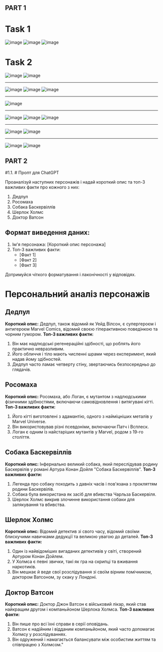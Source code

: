 ## PART 1
# Task 1
![image](https://github.com/user-attachments/assets/dde7ed4c-de7b-45e4-a37a-5befecafd21b)
![image](https://github.com/user-attachments/assets/a0772de4-3875-4d7f-8d3f-835ac2a6a958)
![image](https://github.com/user-attachments/assets/b5294931-35e8-4320-8988-af029d2e0df7)

# Task 2
![image](https://github.com/user-attachments/assets/445c2da8-7838-4983-aed7-7a74c8e6865b)
![image](https://github.com/user-attachments/assets/db1e1cf2-a979-4a97-8f16-3896a31d8324)

---

![image](https://github.com/user-attachments/assets/fb06ebdb-964d-450e-a979-adec379e4c3e)
![image](https://github.com/user-attachments/assets/2049b796-861d-46c5-9410-5fd55856abe2)
![image](https://github.com/user-attachments/assets/9e7759e6-4c15-43e0-bca2-4cc416811622)

---
![image](https://github.com/user-attachments/assets/debb4e24-27c2-4daf-a489-af4089bd2e77)

---
![image](https://github.com/user-attachments/assets/fe3f5a59-8fcb-4785-b182-4214fc26cd9a)
![image](https://github.com/user-attachments/assets/7a599686-989a-4764-aed1-c2f3e6f7799b)
![image](https://github.com/user-attachments/assets/90a0ef28-403e-44e1-899f-d883a6784947)

---

![image](https://github.com/user-attachments/assets/9fb8607c-cadd-476e-9a57-d480580c98e7)
![image](https://github.com/user-attachments/assets/dd310e96-d4ea-4bd3-b7e2-ca44f022255e)

---

![image](https://github.com/user-attachments/assets/e523e030-8b58-4251-b0fd-a016806afb29)
![image](https://github.com/user-attachments/assets/c5d1445a-3ee0-47c1-b26f-823039547d0e)



## PART 2
#1.1. # Пропт для ChatGPT

Проаналізуй наступних персонажів і надай короткий опис та топ-3 важливих факти про кожного з них:
1. Дедпул
2. Росомаха
3. Собака Баскервіллів
4. Шерлок Холмс
5. Доктор Ватсон

## Формат виведення даних:
1. Ім'я персонажа: [Короткий опис персонажа]
2. Топ-3 важливих факти:
   - [Факт 1]
   - [Факт 2]
   - [Факт 3]

Дотримуйся чіткого форматування і лаконічності у відповідях.

# Персональний аналіз персонажів

## Дедпул
**Короткий опис:** Дедпул, також відомий як Уейд Вілсон, є супергероєм і антигероєм Marvel Comics, відомий своєю гіперактивною поведінкою та чорним гумором.
**Топ-3 важливих факти:**
1. Він має надлюдські регенераційні здібності, що роблять його практично невразливим.
2. Його обличчя і тіло мають численні шрами через експеримент, який надав йому здібностей.
3. Дедпул часто ламає четверту стіну, звертаючись безпосередньо до глядачів.

## Росомаха
**Короткий опис:** Росомаха, або Логан, є мутантом з надлюдськими фізичними здібностями, включаючи самовідновлення і витягувані кігті.
**Топ-3 важливих факти:**
1. Його кігті виготовлені з адамантію, одного з найміцніших металів у Marvel Universe.
2. Він використовував різні псевдоніми, включаючи Патч і Всплеск.
3. Логан є одним із найстаріших мутантів у Marvel, родом з 19-го століття.

## Собака Баскервіллів
**Короткий опис:** Інфернально великий собака, який переслідував родину Баскервілів у романі Артура Конан Дойля "Собака Баскервіллів".
**Топ-3 важливих факти:**
1. Легенда про собаку походить з давніх часів і пов'язана з прокляттям родини Баскервілів.
2. Собака була використана як засіб для вбивства Чарльза Баскервіля.
3. Шерлок Холмс викрив злочинне використання собаки для залякування та вбивства.

## Шерлок Холмс
**Короткий опис:** Відомий детектив зі свого часу, відомий своїми блискучими навичками дедукції та великою увагою до деталей.
**Топ-3 важливих факти:**
1. Один із найвідоміших вигаданих детективів у світі, створений Артуром Конан Дойлем.
2. У Холмса є певні звички, такі як гра на скрипці та вживання наркотиків.
3. Він мешкає й веде свої розслідування зі своїм вірним помічником, доктором Ватсоном, зу скаку у Лондоні.

## Доктор Ватсон
**Короткий опис:** Доктор Джон Ватсон є військовий лікар, який став найкращим другом і компаньйоном Шерлока Холмса.
**Топ-3 важливих факти:**
1. Він пише про всі їхні справи в серії оповідань.
2. Ватсон є надійним і відданим компаньйоном, який часто допомагає Холмсу у розслідуваннях.
3. Він одружений і намагається балансувати між особистим життям та співпрацею з Холмсом."
